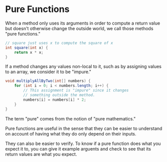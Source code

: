 # Pure Functions

When a method only uses its arguments in order to compute a return value
but doesn't otherwise change the outside world, we call those methods
"pure functions."

```java
// square just uses x to compute the square of x
int square(int x) {
    return x * x;
}
```

If a method changes any values non-local to it, such as by assigning values to an array,
we consider it to be "impure."

```java
void multiplyAllByTwo(int[] numbers) {
    for (int i = 0; i < numbers.length; i++) {
        // This assignment is "impure" since it changes
        // something outside the method.
        numbers[i] = numbers[i] * 2;
    }
}
```

The term "pure" comes from the notion of "pure mathematics." 

Pure functions are useful in the sense that they can be easier to understand on account of having what
they do only depend on their inputs. 

They can also be easier to verify. To know if a pure function does
what you expect it to, you can give it example arguents and check to see that its return values are what
you expect.